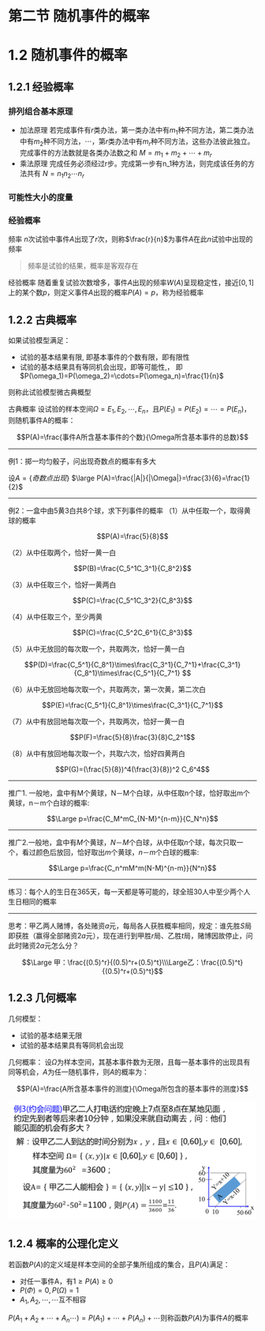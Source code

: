 # 第二节 随机事件的概率

# 1.2 随机事件的概率

## 1.2.1 经验概率

### 排列组合基本原理

- 加法原理
若完成事件有$r$类办法，第一类办法中有$m_1$种不同方法，第二类办法中有$m_2$种不同方法，$\cdots$，第$r$类办法中有$m_r$种不同方法，这些办法彼此独立。完成事件的方法数就是各类办法数之和
$M=m_1+m_2+\cdots+m_r$
- 乘法原理
完成任务必须经过r步。完成第一步有n_1种方法，则完成该任务的方法共有
$N=n_1n_2\cdots n_r$

### 可能性大小的度量

### 经验概率

频率
$n$次试验中事件$A$出现了$r$次，则称$\frac{r}{n}$为事件$A$在此$n$试验中出现的频率

> 频率是试验的结果，概率是客观存在

经验概率
随着重复试验次数增多，事件$A$出现的频率$W(A)$呈现稳定性，接近$[0,1]$上的某个数$p$，则定义事件$A$出现的概率$P(A)=p$，称为经验概率

## 1.2.2 古典概率

如果试验模型满足：

- 试验的基本结果有限, 即基本事件的个数有限，即有限性
- 试验的基本结果具有等同机会出现，即等可能性,，
即$P(\omega_1)=P(\omega_2)=\cdots=P(\omega_n)=\frac{1}{n}$

则称此试验模型微古典概型

古典概率
设试验的样本空间$\Omega={E_1,E_2,\cdots,E_n}$，且$P(E_1)=P(E_2)=\cdots=P(E_n)$，则随机事件A的概率：

$$P(A)=\frac{事件A所含基本事件的个数}{\Omega所含基本事件的总数}$$

---

例1：掷一均匀骰子，问出现奇数点的概率有多大

设$A=\{奇数点出现\}$
$\large P(A)=\frac{|A|}{|\Omega|}=\frac{3}{6}=\frac{1}{2}$

---

例2：一盒中由5黄3白共8个球，求下列事件的概率
（1）从中任取一个，取得黄球的概率

$$P(A)=\frac{5}{8}$$

（2）从中任取两个，恰好一黄一白

$$P(B)=\frac{C_5^1C_3^1}{C_8^2}$$

（3）从中任取三个，恰好一黄两白

$$P(C)=\frac{C_5^1C_3^2}{C_8^3}$$

（4）从中任取三个，至少两黄

$$P(C)=\frac{C_5^2C_6^1}{C_8^3}$$

（5）从中无放回的每次取一个，共取两次，恰好一黄一白

$$P(D)=\frac{C_5^1}{C_8^1}\times\frac{C_3^1}{C_7^1}+\frac{C_3^1}{C_8^1}\times\frac{C_5^1}{C_7^1} $$

（6）从中无放回地每次取一个，共取两次，第一次黄，第二次白

$$P(E)=\frac{C_5^1}{C_8^1}\times\frac{C_3^1}{C_7^1}$$

（7）从中有放回地每次取一个，共取两次，恰好一黄一白

$$P(F)=\frac{5}{8}\frac{3}{8}C_2^1$$

（8）从中有放回地每次取一个，共取六次，恰好四黄两白

$$P(G)=(\frac{5}{8})^4(\frac{3}{8})^2 C_6^4$$

---

推广1. 一般地，盒中有M个黄球，N－M个白球，从中任取n个球，恰好取出m个黄球，n－m个白球的概率:

$$\Large p=\frac{C_M^mC_{N-M}^{n-m}}{C_N^n}$$

---

推广2.一般地，盒中有$M$个黄球，$N－M$个白球，从中任取$n$个球，每次只取一个，看过颜色后放回，恰好取出$m$个黄球，$n－m$个白球的概率:

$$\Large p=\frac{C_n^mM^m(N-M)^{n-m}}{N^n}$$

---

练习：每个人的生日在365天，每一天都是等可能的，球全班30人中至少两个人生日相同的概率

---

思考：甲乙两人赌博，各处赌资$a$元，每局各人获胜概率相同，规定：谁先胜$S$局即获胜（赢得全部赌资$2a$元），现在进行到甲胜$r$局、乙胜$t$局，赌博因故停止，问此时赌资$2a$元怎么分？

$$\Large 甲：\frac{(0.5)^r}{(0.5)^r+(0.5)^t}\\\Large乙：\frac{(0.5)^t}{(0.5)^r+(0.5)^t}$$

## 1.2.3 几何概率

几何模型：

- 试验的基本结果无限
- 试验的基本结果具有等同机会出现

几何概率：
设$\Omega$为样本空间，其基本事件数为无限，且每一基本事件的出现具有同等机会，$A$为任一随机事件，则$A$的概率为：

$$P(A)=\frac{A所含基本事件的测度}{\Omega所包含的基本事件的测度}$$

![%E7%AC%AC%E4%BA%8C%E8%8A%82%20%E9%9A%8F%E6%9C%BA%E4%BA%8B%E4%BB%B6%E7%9A%84%E6%A6%82%E7%8E%87%20a968d1f608ef4150a48ce4553a28735e/IMG_20210428_144636.png](%E7%AC%AC%E4%BA%8C%E8%8A%82%20%E9%9A%8F%E6%9C%BA%E4%BA%8B%E4%BB%B6%E7%9A%84%E6%A6%82%E7%8E%87%20a968d1f608ef4150a48ce4553a28735e/IMG_20210428_144636.png)

## 1.2.4 概率的公理化定义

若函数$P(A)$的定义域是样本空间的全部子集所组成的集合，且$P(A)$满足：	

- 对任一事件A，有$1\geq P(A)\geq 0$
- $P(\Phi)=0,P(\Omega)=1$
- $A_1,A_2,\cdots,\cdots$互不相容

$P(A_1+A_2+\cdots+A_n\cdots)=P(A_1)+\cdots+P(A_n)+\cdots$则称函数$P(A)$为事件$A$的概率